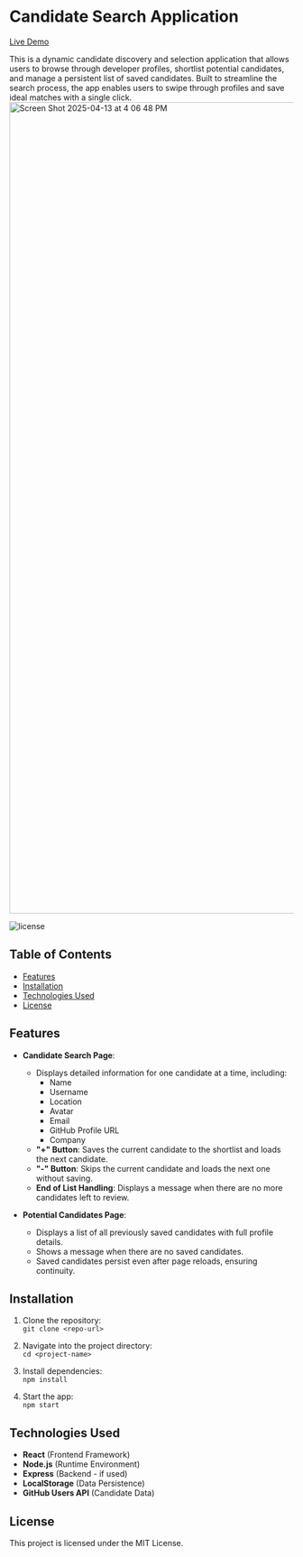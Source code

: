 # Candidate Search Application

[Live Demo](https://your-deployment-link-here.com)

This is a dynamic candidate discovery and selection application that allows users to browse through developer profiles, shortlist potential candidates, and manage a persistent list of saved candidates. Built to streamline the search process, the app enables users to swipe through profiles and save ideal matches with a single click.
<img width="1439" alt="Screen Shot 2025-04-13 at 4 06 48 PM" src="https://github.com/user-attachments/assets/050dbac6-34d1-4a17-8848-df5b671e934e" />

![license](https://img.shields.io/badge/license-MIT-blue.svg)

## Table of Contents
- [Features](#features)
- [Installation](#installation)
- [Technologies Used](#technologies-used)
- [License](#license)

## Features

- **Candidate Search Page**:
  - Displays detailed information for one candidate at a time, including:
    - Name
    - Username
    - Location
    - Avatar
    - Email
    - GitHub Profile URL
    - Company
  - **"+" Button**: Saves the current candidate to the shortlist and loads the next candidate.
  - **"-" Button**: Skips the current candidate and loads the next one without saving.
  - **End of List Handling**: Displays a message when there are no more candidates left to review.

- **Potential Candidates Page**:
  - Displays a list of all previously saved candidates with full profile details.
  - Shows a message when there are no saved candidates.
  - Saved candidates persist even after page reloads, ensuring continuity.

## Installation

1. Clone the repository:  
   `git clone <repo-url>`

2. Navigate into the project directory:  
   `cd <project-name>`

3. Install dependencies:  
   `npm install`

4. Start the app:  
   `npm start`

## Technologies Used

- **React** (Frontend Framework)
- **Node.js** (Runtime Environment)
- **Express** (Backend - if used)
- **LocalStorage** (Data Persistence)
- **GitHub Users API** (Candidate Data)

## License

This project is licensed under the MIT License.
